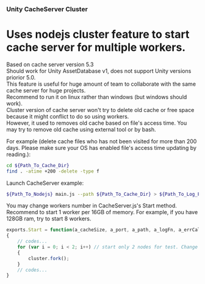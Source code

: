 ### Unity CacheServer Cluster
# Uses nodejs cluster feature to start cache server for multiple workers.
Based on cache server version 5.3  
Should work for Unity AssetDatabase v1, does not support Unity versions priorior 5.0.  
This feature is useful for huge amount of team to collaborate with the same cache server for huge projects.  
Recommend to run it on linux rather than windows (but windows should work).  
Cluster version of cache server won't try to delete old cache or free space because it might conflict to do so using workers.  
However, it used to removes old cache based on file's access time. You may try to remove old cache using external tool or by bash.  

For example (delete cache files who has not been visited for more than 200 days. Please make sure your OS has enabled file's access time updating by reading.):

``` bash
cd ${Path_To_Cache_Dir}
find . -atime +200 -delete -type f
```

Launch CacheServer example:
``` bash
${Path_To_Nodejs} main.js --path ${Path_To_Cache_Dir} > ${Path_To_Log_File}.log
```

You may change workers number in CacheServer.js's Start method.  
Recommend to start 1 worker per 16GB of memory. For example, if you have 128GB ram, try to start 8 workers.
``` js
exports.Start = function(a_cacheSize, a_port, a_path, a_logFn, a_errCallback)
{
    // codes...
    for (var i = 0; i < 2; i++) // start only 2 nodes for test. Change this number to fit you well.
    {
        cluster.fork();
    }
    // codes...
}
```